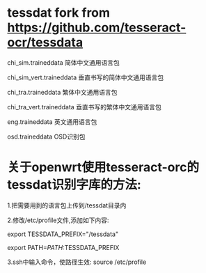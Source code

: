 # tessdat fork from https://github.com/tesseract-ocr/tessdata

 chi_sim.traineddata           简体中文通用语言包                                                             

 chi_sim_vert.traineddata      垂直书写的简体中文通用语言包                          
            
 chi_tra.traineddata           繁体中文通用语言包                                 
                             
 chi_tra_vert.traineddata      垂直书写的繁体中文通用语言包                          
                              
 eng.traineddata               英文通用语言包                                         
                            
 osd.traineddata               OSD识别包                                               
                                  


# 关于openwrt使用tesseract-orc的tessdat识别字库的方法:
 1.把需要用到的语言包上传到/tessdat目录内                                       

 2.修改/etc/profile文件,添加如下内容:                                       

  export TESSDATA_PREFIX="/tessdata"
 
  export PATH=$PATH:$TESSDATA_PREFIX

 3.ssh中输入命令，使路径生效:
   source /etc/profile

